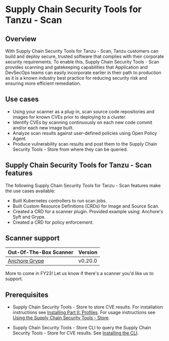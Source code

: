 # Supply Chain Security Tools for Tanzu - Scan

## Overview
With Supply Chain Security Tools for Tanzu - Scan, Tanzu customers can build and deploy secure, trusted software that complies with their corporate security requirements. To enable this, Supply Chain Security Tools - Scan provides scanning and gatekeeping capabilities that Application and DevSecOps teams can easily incorporate earlier in their path to production as it is a known industry best practice for reducing security risk and ensuring more efficient remediation.

## Use cases
* Using your scanner as a plug-in, scan source code repositories and images for known CVEs prior to deploying to a cluster.
* Identify CVEs by scanning continuously on each new code commit and/or each new image built.
* Analyze scan results against user-defined policies using Open Policy Agent.
* Produce vulnerability scan results and post them to the Supply Chain Security Tools - Store from where they can be queried.

## Supply Chain Security Tools for Tanzu - Scan features
The following Supply Chain Security Tools for Tanzu - Scan features make the use cases available:

* Built Kubernetes controllers to run scan jobs.  
* Built Custom Resource Definitions (CRDs) for Image and Source Scan.  
* Created a CRD for a scanner plugin. Provided example using: Anchore's Syft and Grype.  
* Created a CRD for policy enforcement.

## Scanner support
| Out-Of-The-Box Scanner | Version |
| --- | --- |
| [Anchore Grype](https://github.com/anchore/grype) | v0.20.0 |

More to come in FY23! Let us know if there's a scanner you'd like us to support.

## Prerequisites

* Supply Chain Security Tools - Store to store CVE results.
  For installation instructions see [Installing Part II: Profiles](../install-components.md#install-scst-store).
  For usage instructions see [Using the Supply Chain Security Tools - Store](../scst-store/overview.md).

* Supply Chain Security Tools - Store CLI to query the Supply Chain Security Tools - Store for CVE results.
  See [Installing the CLI](../scst-store/install_cli.md).
